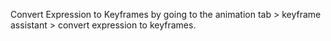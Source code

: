 
Convert Expression to Keyframes by going to the animation tab > keyframe assistant > convert expression to keyframes. 


